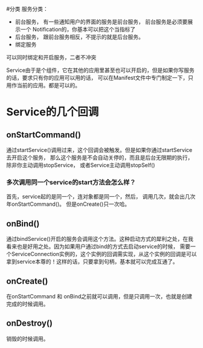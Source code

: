 #分类
服务分类：
- 前台服务， 有一些通知用户的界面的服务是前台服务， 前台服务是必须要展示一个 Notification的，你基本可以把这个当指标了
- 后台服务， 跟前台服务相反，不提示的就是后台服务。
- 绑定服务

可以同时绑定和开启服务，二者不冲突

Service由于是个组件，它在其他的应用里甚至也可以开启的，但是如果你写服务的话，要求只有你的应用可以用的话， 可以在Manifest文件中专门制定一下，只用作当前的应用。都是可以的。

# Service的几个回调

## onStartCommand()
通过startService()调用过来，这个回调会被触发。但是如果你通过startService去开启这个服务， 那么这个服务是不会自动关停的，而且是后台无限期的执行，除非你主动调用stopService， 或者Service主动调用stopSelf()
### 多次调用同一个service的start方法会怎么样？
首先，service起的是同一个，连对象都是同一个，然后， 调用几次，就会出几次年onStartCommand()。 但是onCreate()只一次哈。
## onBind()
通过bindService()开启的服务会调用这个方法。这种启动方式的犀利之处，在我看来也是好用之处。因为如果用户通过bind的方式去启动service的时候， 需要一个ServiceConnection实例的，这个实例的回调需实现，从这个实例的回调是可以拿到service本尊的！这样的话，只要拿到句柄，基本就可以完成互通了。
## onCreate()
在onStartCommand 和 onBind之前就可以调用，但是只调用一次，也就是创建完成的时候调用。
## onDestroy()
销毁的时候调用。
